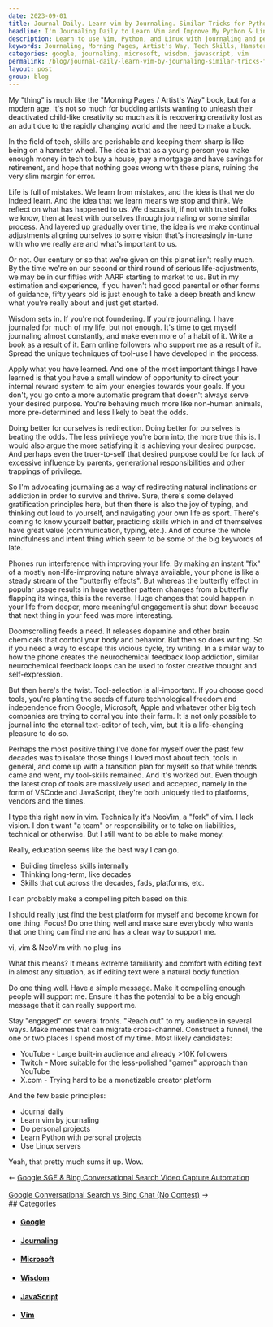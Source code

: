 ```yaml
---
date: 2023-09-01
title: Journal Daily. Learn vim by Journaling. Similar Tricks for Python & Linux
headline: I'm Journaling Daily to Learn Vim and Improve My Python & Linux Skills
description: Learn to use Vim, Python, and Linux with journaling and personal projects. Develop timeless skills to stay ahead of the rapidly changing tech world. Increase creativity and gain wisdom with journaling and mindfulness. Use tools to foster creative thought and self-expression. Find the best platform to become known for one thing and make a compelling pitch.
keywords: Journaling, Morning Pages, Artist's Way, Tech Skills, Hamster Wheel, Mortgage, Savings, Retirement, Life Mistakes, Self-Reflection, Life Adjustments, Wisdom, Journaling Habit, Writing, Communication, Typing, Mindfulness, Intent, Phone Interference, Dopamine, Neurochemical Feedback Loops, Tool-Selection, Vim, NeoVim, Eternal Text-Editor, VSCode, JavaScript, Google, Microsoft, Apple, Doomscrolling,
categories: google, journaling, microsoft, wisdom, javascript, vim
permalink: /blog/journal-daily-learn-vim-by-journaling-similar-tricks-for-python-linux/
layout: post
group: blog
---
```



My "thing" is much like the "Morning Pages / Artist's Way" book, but for a
modern age. It's not so much for budding artists wanting to unleash their
deactivated child-like creativity so much as it is recovering creativity lost
as an adult due to the rapidly changing world and the need to make a buck.

In the field of tech, skills are perishable and keeping them sharp is like
being on a hamster wheel. The idea is that as a young person you make enough
money in tech to buy a house, pay a mortgage and have savings for retirement,
and hope that nothing goes wrong with these plans, ruining the very slim margin
for error.

Life is full of mistakes. We learn from mistakes, and the idea is that we do
indeed learn. And the idea that we learn means we stop and think. We reflect on
what has happened to us. We discuss it, if not with trusted folks we know, then
at least with ourselves through journaling or some similar process. And layered
up gradually over time, the idea is we make continual adjustments aligning
ourselves to some vision that's increasingly in-tune with who we really are and
what's important to us.

Or not. Our century or so that we're given on this planet isn't really much. By
the time we're on our second or third round of serious life-adjustments, we may
be in our fifties with AARP starting to market to us. But in my estimation and
experience, if you haven't had good parental or other forms of guidance, fifty
years old is just enough to take a deep breath and know what you're really
about and just get started.

Wisdom sets in. If you're not foundering. If you're journaling. I have
journaled for much of my life, but not enough. It's time to get myself
journaling almost constantly, and make even more of a habit of it. Write a book
as a result of it. Earn online followers who support me as a result of it.
Spread the unique techniques of tool-use I have developed in the process.

Apply what you have learned. And one of the most important things I have
learned is that you have a small window of opportunity to direct your internal
reward system to aim your energies towards your goals. If you don't, you go
onto a more automatic program that doesn't always serve your desired purpose.
You're behaving much more like non-human animals, more pre-determined and less
likely to beat the odds.

Doing better for ourselves is redirection. Doing better for ourselves is
beating the odds. The less privilege you're born into, the more true this is. I
would also argue the more satisfying it is achieving your desired purpose. And
perhaps even the truer-to-self that desired purpose could be for lack of
excessive influence by parents, generational responsibilities and other
trappings of privilege.

So I'm advocating journaling as a way of redirecting natural inclinations or
addiction in order to survive and thrive. Sure, there's some delayed
gratification principles here, but then there is also the joy of typing, and
thinking out loud to yourself, and navigating your own life as sport. There's
coming to know yourself better, practicing skills which in and of themselves
have great value (communication, typing, etc.). And of course the whole
mindfulness and intent thing which seem to be some of the big keywords of late.

Phones run interference with improving your life. By making an instant "fix" of
a mostly non-life-improving nature always available, your phone is like a
steady stream of the "butterfly effects". But whereas the butterfly effect in
popular usage results in huge weather pattern changes from a butterfly flapping
its wings, this is the reverse. Huge changes that could happen in your life
from deeper, more meaningful engagement is shut down because that next thing in
your feed was more interesting.

Doomscrolling feeds a need. It releases dopamine and other brain chemicals that
control your body and behavior. But then so does writing. So if you need a way
to escape this vicious cycle, try writing. In a similar way to how the phone
creates the neurochemical feedback loop addiction, similar neurochemical
feedback loops can be used to foster creative thought and self-expression.

But then here's the twist. Tool-selection is all-important. If you choose good
tools, you're planting the seeds of future technological freedom and
independence from Google, Microsoft, Apple and whatever other big tech
companies are trying to corral you into their farm. It is not only possible to
journal into the eternal text-editor of tech, vim, but it is a life-changing
pleasure to do so.

Perhaps the most positive thing I've done for myself over the past few decades
was to isolate those things I loved most about tech, tools in general, and come
up with a transition plan for myself so that while trends came and went, my
tool-skills remained. And it's worked out. Even though the latest crop of tools
are massively used and accepted, namely in the form of VSCode and JavaScript,
they're both uniquely tied to platforms, vendors and the times.

I type this right now in vim. Technically it's NeoVim, a "fork" of vim. I lack
vision. I don't want "a team" or responsibility or to take on liabilities,
technical or otherwise. But I still want to be able to make money. 

Really, education seems like the best way I can go. 

- Building timeless skills internally
- Thinking long-term, like decades
- Skills that cut across the decades, fads, platforms, etc.

I can probably make a compelling pitch based on this.

I should really just find the best platform for myself and become known for one
thing. Focus! Do one thing well and make sure everybody who wants that one
thing can find me and has a clear way to support me.

vi, vim & NeoVim with no plug-ins

What this means? It means extreme familiarity and comfort with editing text in
almost any situation, as if editing text were a natural body function.

Do one thing well. Have a simple message. Make it compelling enough people will
support me. Ensure it has the potential to be a big enough message that it can
really support me.

Stay "engaged" on several fronts. "Reach out" to my audience in several ways.
Make memes that can migrate cross-channel. Construct a funnel, the one or two
places I spend most of my time. Most likely candidates:

- YouTube - Large built-in audience and already >10K followers
- Twitch - More suitable for the less-polished "gamer" approach than YouTube
- X.com - Trying hard to be a monetizable creator platform

And the few basic principles:

- Journal daily
- Learn vim by journaling
- Do personal projects
- Learn Python with personal projects
- Use Linux servers

Yeah, that pretty much sums it up. Wow.


















<div class="arrow-links"><div class="post-nav-prev"><span class="arrow">&larr;&nbsp;</span><a href="/blog/google-sge-bing-conversational-search-video-capture-automation/">Google SGE & Bing Conversational Search Video Capture Automation</a></div> &nbsp; <div class="post-nav-next"><a href="/blog/google-conversational-search-vs-bing-chat-no-contest/">Google Conversational Search vs Bing Chat (No Contest)</a><span class="arrow">&nbsp;&rarr;</span></div></div>
## Categories

<ul>
<li><h4><a href='/google/'>Google</a></h4></li>
<li><h4><a href='/journaling/'>Journaling</a></h4></li>
<li><h4><a href='/microsoft/'>Microsoft</a></h4></li>
<li><h4><a href='/wisdom/'>Wisdom</a></h4></li>
<li><h4><a href='/javascript/'>JavaScript</a></h4></li>
<li><h4><a href='/vim/'>Vim</a></h4></li></ul>